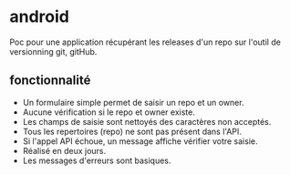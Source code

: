 # android
Poc pour une application récupérant les releases d'un repo sur l'outil de versionning git, gitHub.
## fonctionnalité
* Un formulaire simple permet de saisir un repo et un owner.
* Aucune vérification si le repo et owner existe.
* Les champs de saisie sont nettoyés des caractères non acceptés.
* Tous les repertoires (repo) ne sont pas présent dans l'API.
* Si l'appel API échoue, un message affiche vérifier votre saisie.
* Réalisé en deux jours.
* Les messages d'erreurs sont basiques.
